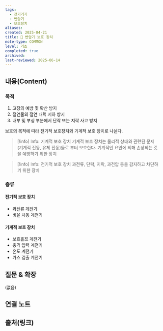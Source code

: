 ```yaml
---
tags:
  - 전기기기
  - 변압기
  - 보호장치
aliases: 
created: 2025-04-21
title: 📝 변압기 보호 장치
note-type: COMMON
level: 기초
completed: true
archived: 
last-reviewed: 2025-06-14
---
```


## 내용(Content)

### 목적

1. 고장의 예방 및 확산 방지
2. 절연물의 절연 내력 저하 방지
3. 내부 및 부싱 부분에서 단락 또는 지락 사고 방지

보호의 목적에 따라 전기적 보호장치와 기계적 보호 장치로 나뉜다.

>[!info] Info: 기계적 보호 장치
>기계적 보호 장치는 물리적 상태와 관련된 문제(기계적 진동, 유체 진동)들로 부터 보호한다. 기계적인 요인에 의해 손상되는 것을 예방하기 위한 장치

>[!info] Info: 전기적 보호 장치
>과전류, 단락, 지락, 과전압 등을 감지하고 차단하기 위한 장치
>

### 종류

#### 전기적 보호 장치

- 과전류 계전기
- 비율 차동 계전기

#### 기계적 보호 장치

- 보흐홀쯔 계전기
- 충격 압력 계전기
- 온도 계전기
- 가스 검출 계전기

## 질문 & 확장

(없음)

## 연결 노트

## 출처(링크)

